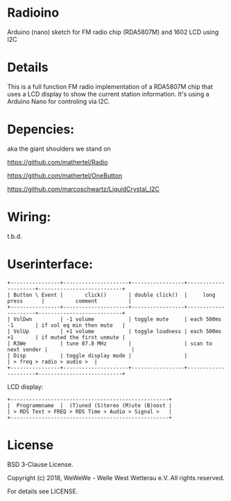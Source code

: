 # Radioino
Arduino (nano) sketch for FM radio chip (RDA5807M) and 1602 LCD using I2C

# Details
This is a full function FM radio implementation of a RDA5807M chip that uses a LCD display to show the current station information.
It's using a Arduino Nano for controling via I2C.

# Depencies:
aka the giant shoulders we stand on

https://github.com/mathertel/Radio

https://github.com/mathertel/OneButton

https://github.com/marcoschwartz/LiquidCrystal_I2C

# Wiring:

t.b.d.

# Userinterface:
```
+----------------+---------------------+-----------------+---------------------+---------------------------+
| Button \ Event |       click()       | double click()  |     long press      |          comment          |
+----------------+---------------------+-----------------+---------------------+---------------------------+
| VolDwn         | -1 volume           | toggle mute     | each 500ms -1       | if vol eq min then mute   |
| VolUp          | +1 volume           | toggle loudness | each 500ms +1       | if muted the first unmute |
| R3We           | tune 87.8 MHz       |                 | scan to next sender |                           |
| Disp           | toggle display mode |                 |                     | > freq > radio > audio >  |
+----------------+---------------------+-----------------+---------------------+---------------------------+
```
LCD display:
```
+---------------------------------------------------+
|  Programmname  |  (T)uned (S)tereo (M)ute (B)oost |
| > RDS Text > FREQ > RDS Time > Audio > Signal >   |
+---------------------------------------------------+
```

# License
BSD 3-Clause License.

Copyright (c) 2018, WeWeWe - Welle West Wetterau e.V. All rights reserved.

For details see LICENSE.
